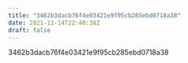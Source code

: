 ```yaml
---
title: "3462b3dacb76f4e03421e9f95cb285ebd0718a38"
date: 2021-11-14T22:40:38Z
draft: false
---
```


3462b3dacb76f4e03421e9f95cb285ebd0718a38
